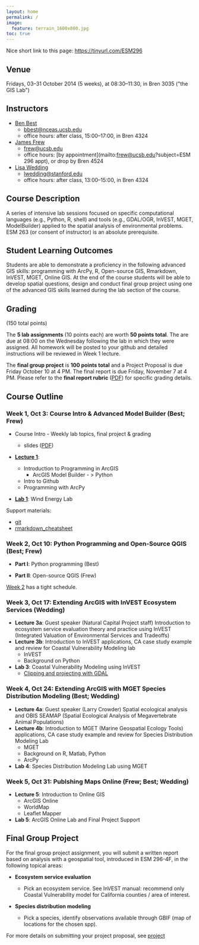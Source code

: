 ```yaml
---
layout: home
permalink: /
image:
  feature: terrain_1600x800.jpg
toc: true
---
```


Nice short link to this page: <https://tinyurl.com/ESM296>

## Venue

Fridays, 03&ndash;31 October 2014 (5 weeks), at 08:30&ndash;11:30, in Bren 3035 ("the GIS Lab")

## Instructors

* [Ben Best](http://cmap.msi.ucsb.edu/people/ben-best)
    * <bbest@nceas.ucsb.edu>
    * office hours: after class, 15:00–17:00, in Bren 4324
* [James Frew](http://frew.eri.ucsb.edu/)
    * <frew@ucsb.edu>
    * office hours: [by appointment](mailto:frew@ucsb.edu?subject=ESM 296 appt), or drop by Bren 4524
* [Lisa Wedding](http://www.centerforoceansolutions.org/people/early-career-fellows/lisa-wedding)
    * <lwedding@stanford.edu>
    * office hours: after class, 13:00–15:00, in Bren 4324

## Course Description

A series of intensive lab sessions focused on specific computational languages (e.g., Python, R, shell) and tools (e.g., GDAL/OGR, InVEST, MGET, ModelBuilder) applied to the spatial analysis of environmental problems. ESM 263 (or consent of instructor) is an absolute prerequisite.

## Student Learning Outcomes

Students are able to demonstrate a proficiency in the following advanced GIS skills: programming with ArcPy, R, Open-source GIS, Rmarkdown, InVEST, MGET, Online GIS. At the end of the course students will be able to develop spatial questions, design and conduct final group project using one of the advanced GIS skills learned during the lab section of the course.

## Grading

(150 total points)

The **5 lab assignments** (10 points each) are worth **50 points total**. The are due at 08:00 on the Wednesday following the lab in which they were assigned. All homework will be posted to your github and detailed instructions will be reviewed in Week 1 lecture.

The **final group project** is **100 points total** and a Project Proposal is due Friday October 10 at 4 PM. The final report is due Friday, November 7 at 4 PM. Please refer to the **final report rubric** ([PDF](https://purl.org/net/frew/ESM296/final_project_rubric.pdf)) for specific grading details.

## Course Outline

<a name="wk1"></a>
### Week 1, Oct 3: Course Intro & Advanced Model Builder (Best; Frew)

* Course Intro - Weekly lab topics, final project & grading
    * slides ([PDF](https://purl.org/net/frew/ESM296/course_intro_slides.pdf))

* [**Lecture 1**](./wk1/lec1.html):
    * Introduction to Programming in ArcGIS
        * ArcGIS Model Builder - > Python
    * Intro to Github
    * Programming with ArcPy
    
* [**Lab 1**](./wk1/lab1.html): Wind Energy Lab

Support materials:

- [git](./wk1/git.html)
- [rmarkdown_cheatsheet](./wk1/rmarkdown_cheatsheet.pdf)

<a name="wk2"></a>
### Week 2, Oct 10: Python Programming and Open-Source QGIS (Best; Frew)

* **Part I**: Python programming (Best)

* **Part II**: Open-source QGIS (Frew)

[Week 2](./wk2) has a tight schedule.

<a name="wk3"></a>
### Week 3, Oct 17: Extending ArcGIS with InVEST Ecosystem Services (Wedding)

* **Lecture 3a**: Guest speaker (Natural Capital Project staff) Introduction to ecosystem service evaluation theory and practice using InVEST (Integrated Valuation of Environmental Services and Tradeoffs)
* **Lecture 3b**: Introduction to InVEST applications, CA case study example and review for Coastal Vulnerability Modeling lab
    * InVEST
    * Background on Python
* **Lab 3**: Coastal Vulnerability Modeling using InVEST
    * [Clipping and projecting with GDAL](./wk3/GDAL.md)

<a name="wk4"></a>
### Week 4, Oct 24: Extending ArcGIS with MGET Species Distribution Modeling (Best; Wedding)

* **Lecture 4a**: Guest speaker (Larry Crowder) Spatial ecological analysis and OBIS SEAMAP (Spatial Ecological Analysis of Megavertebrate Animal Populations)
* **Lecture 4b**: Introduction to MGET (Marine Geospatial Ecology Tools) applications, CA case study example and review for Species Distribution Modeling Lab
    * MGET
    * Background on R, Matlab, Python
    * ArcPy
* **Lab 4**: Species Distribution Modeling Lab using MGET

<a name="wk5"></a>
### Week 5, Oct 31: Publshing Maps Online (Frew; Best; Wedding)

* **Lecture 5**: Introduction to Online GIS
    * ArcGIS Online
    * WorldMap
    * Leaflet Mapper
* **Lab 5**: ArcGIS Online Lab and Final Project Support

<a name="proj"></a>
## Final Group Project

For the final group project assignment, you will submit a written report based on analysis with a geospatial tool, introduced in ESM 296-4F, in the following topical areas:

* **Ecosystem service evaluation**
    * Pick an ecosystem service. See InVEST manual: recommend only Coastal Vulnerability model for California counties / area of interest.
    
* **Species distribution modeling**
    * Pick a species, identify observations available through GBIF (map of locations for the chosen spp).

For more details on submitting your project proposal, see [project](./project)
